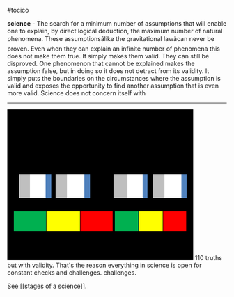 #tocico

<b>science</b> - The search for a minimum number of assumptions that will enable one to explain, by direct logical deduction, the maximum number of natural phenomena. These assumptionsâlike the gravitational lawâcan never be proven.  Even when they can explain an infinite number of phenomena this does not make them true.  It simply makes them valid.  They can still be disproved.  One phenomenon that cannot be explained makes the assumption false, but in doing so it does not detract from its validity. It simply puts the boundaries on the circumstances where the assumption is valid and exposes the opportunity to find another assumption that is even more valid.  Science does not concern itself with 
<hr/>
<img src="./tocico_dictionary_2nd_editio-110_1.png"/>
110 
truths but with validity.  That's the reason everything in science is open for constant checks and challenges.  challenges.  



See:[[stages of a science]].
